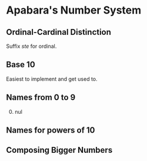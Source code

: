 # Apabara's Number System

## Ordinal-Cardinal Distinction

Suffix *ste* for ordinal.

## Base 10

Easiest to implement and get used to.

## Names from 0 to 9

0. nul

## Names for powers of 10

## Composing Bigger Numbers
